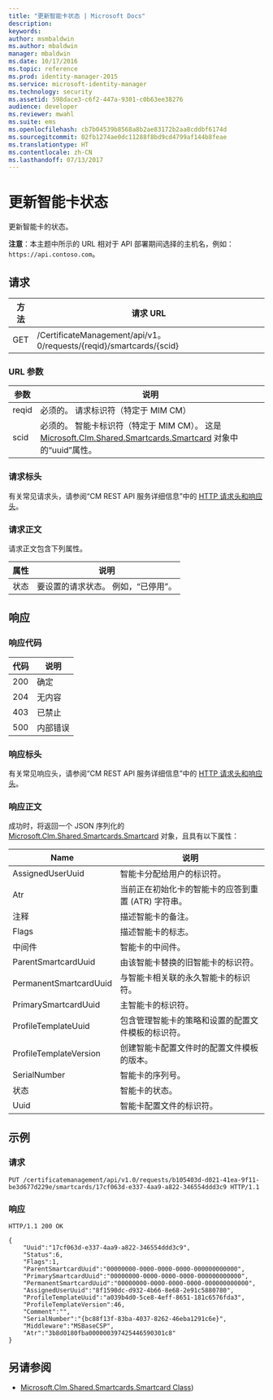 ```yaml
---
title: "更新智能卡状态 | Microsoft Docs"
description: 
keywords: 
author: msmbaldwin
ms.author: mbaldwin
manager: mbaldwin
ms.date: 10/17/2016
ms.topic: reference
ms.prod: identity-manager-2015
ms.service: microsoft-identity-manager
ms.technology: security
ms.assetid: 598dace3-c6f2-447a-9301-c0b63ee38276
audience: developer
ms.reviewer: mwahl
ms.suite: ems
ms.openlocfilehash: cb7b04539b8568a8b2ae83172b2aa8cddbf6174d
ms.sourcegitcommit: 02fb1274ae0dc11288f8bd9cd4799af144b8feae
ms.translationtype: HT
ms.contentlocale: zh-CN
ms.lasthandoff: 07/13/2017
---
```

# <a name="update-smartcard-status"></a>更新智能卡状态
更新智能卡的状态。

**注意**：本主题中所示的 URL 相对于 API 部署期间选择的主机名，例如： `https://api.contoso.com`。
## <a name="request"></a>请求


方法  |请求 URL  
---------|---------
GET     |/CertificateManagement/api/v1。0/requests/{reqid}/smartcards/{scid}

### <a name="url-parameters"></a>URL 参数
参数 | 说明
---------|------------
reqid | 必须的。 请求标识符（特定于 MIM CM）
scid | 必须的。 智能卡标识符（特定于 MIM CM）。 这是 [Microsoft.Clm.Shared.Smartcards.Smartcard](http://msdn.microsoft.com/library/microsoft.clm.shared.smartcards.smartcard.aspx) 对象中的“uuid”属性。

### <a name="request-headers"></a>请求标头
有关常见请求头，请参阅“CM REST API 服务详细信息”中的 [HTTP 请求头和响应头](certificate-management-rest-api-service-details.md#http-request-and-response-headers)。
### <a name="request-body"></a>请求正文
请求正文包含下列属性。

属性 | 说明
---------|-----------
状态 | 要设置的请求状态。 例如，“已停用”。


## <a name="response"></a>响应
### <a name="response-codes"></a>响应代码
代码  |说明  
---------|---------
200     | 确定
204 | 无内容
403 | 已禁止
500 | 内部错误

### <a name="response-headers"></a>响应标头
有关常见响应头，请参阅“CM REST API 服务详细信息”中的 [HTTP 请求头和响应头](certificate-management-rest-api-service-details.md#http-request-and-response-headers)。
### <a name="response-body"></a>响应正文
成功时，将返回一个 JSON 序列化的 [Microsoft.Clm.Shared.Smartcards.Smartcard](http://msdn.microsoft.com/library/microsoft.clm.shared.smartcards.smartcard.aspx) 对象，且具有以下属性：

Name | 说明
-----|-----------
AssignedUserUuid | 智能卡分配给用户的标识符。
Atr | 当前正在初始化卡的智能卡的应答到重置 (ATR) 字符串。
注释 | 描述智能卡的备注。
Flags | 描述智能卡的标志。
中间件 | 智能卡的中间件。
ParentSmartcardUuid | 由该智能卡替换的旧智能卡的标识符。
PermanentSmartcardUuid | 与智能卡相关联的永久智能卡的标识符。
PrimarySmartcardUuid | 主智能卡的标识符。
ProfileTemplateUuid | 包含管理智能卡的策略和设置的配置文件模板的标识符。
ProfileTemplateVersion | 创建智能卡配置文件时的配置文件模板的版本。
SerialNumber | 智能卡的序列号。
状态 | 智能卡的状态。
Uuid | 智能卡配置文件的标识符。

## <a name="example"></a>示例

### <a name="request"></a>请求
```
PUT /certificatemanagement/api/v1.0/requests/b105403d-d021-41ea-9f11-be3d677d229e/smartcards/17cf063d-e337-4aa9-a822-346554ddd3c9 HTTP/1.1

```
### <a name="response"></a>响应
```
HTTP/1.1 200 OK

{
    "Uuid":"17cf063d-e337-4aa9-a822-346554ddd3c9",
    "Status":6,
    "Flags":1,
    "ParentSmartcardUuid":"00000000-0000-0000-0000-000000000000",
    "PrimarySmartcardUuid":"00000000-0000-0000-0000-000000000000",
    "PermanentSmartcardUuid":"00000000-0000-0000-0000-000000000000",
    "AssignedUserUuid":"8f1590dc-d932-4b66-8e68-2e91c5880780",
    "ProfileTemplateUuid":"a039b4d0-5ce8-4eff-8651-181c6576fda3",
    "ProfileTemplateVersion":46,
    "Comment":"",
    "SerialNumber":"{bc88f13f-83ba-4037-8262-46eba1291c6e}",
    "Middleware":"MSBaseCSP",
    "Atr":"3b8d0180fba000000397425446590301c8"
}
```       
## <a name="see-also"></a>另请参阅

- [Microsoft.Clm.Shared.Smartcards.Smartcard Class](https://msdn.microsoft.com/library/microsoft.clm.shared.smartcards.smartcard.aspx))
